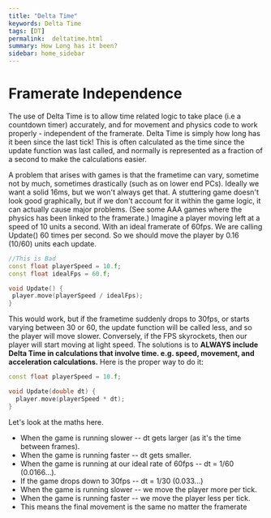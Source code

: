 ```yaml
---
title: "Delta Time"
keywords: Delta Time
tags: [DT]
permalink:  deltatime.html
summary: How Long has it been?
sidebar: home_sidebar
---
```

# Framerate Independence
The use of Delta Time is to allow time related logic to take place (i.e a countdown timer) accurately, and for movement and physics code to work properly - independent of the framerate. Delta Time is simply how long has it been since the last tick! This is often calculated as the time since the update function was last called, and normally is represented as a fraction of a second to make the calculations easier.

A problem that arises with games is that the frametime can vary, sometime not by much, sometimes drastically (such as on lower end PCs). Ideally we want a solid 16ms, but we won't always get that. A stuttering game doesn't look good graphically, but if we don't account for it within the game logic, it can actually cause major problems. (See some AAA games where the physics has been linked to the framerate.) Imagine a player moving left at a speed of 10 units a second. With an ideal framerate of 60fps. We are calling Update() 60 times per second. So we should move the player by 0.16 (10/60) units each update. 


```cpp
//This is Bad
const float playerSpeed = 10.f;
const float idealFps = 60.f;

void Update() {
 player.move(playerSpeed / idealFps);
}
```

This would work, but if the frametime suddenly drops to 30fps, or starts varying between 30 or 60, the update function will be called less, and so the player will move slower. Conversely, if the FPS skyrockets, then our player will start moving at light speed. The solutions is to **ALWAYS include Delta Time in calculations that involve time. e.g. speed, movement, and acceleration calculations.** Here is the proper way to do it:

```cpp
const float playerSpeed = 10.f;

void Update(double dt) {
  player.move(playerSpeed * dt);
}

```

Let's look at the maths here.
* When the game is running slower -- dt gets larger (as it's the time between frames). 
* When the game is running faster -- dt gets smaller.
* When the game is running at our ideal rate of 60fps -- dt = 1/60 (0.0166...).
* If the game drops down to 30fps -- dt = 1/30 (0.033...)
* When the game is running slower  --  we move the player more per tick.
* When the game is running faster  --  we move the player less per tick.
* This means the final movement is the same no matter the framerate